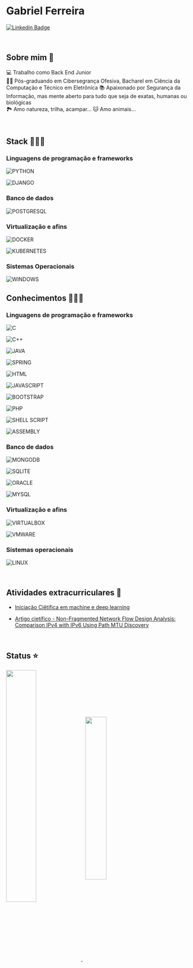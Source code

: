 <!-- https://simpleicons.org/ -->
<!-- https://shields.io/ -->
<!-- https://emojiterra.com/pt/programador/ -->
# Gabriel Ferreira 

[![Linkedin Badge](https://img.shields.io/badge/LinkedIn-0A66C2?logo=linkedin&logoColor=white&style=for-the-badge)](https://www.linkedin.com/in/gs-6802b5208/) &nbsp;

<br>

## Sobre mim 🎯

💻 Trabalho como Back End Junior<br>
🧑‍💻 Pós-graduando em Cibersegrança Ofesiva, Bacharel em Ciência da Computação e Técnico em Eletrônica
📚 Apaixonado por Segurança da Informação, mas mente aberto para tudo que seja de exatas, humanas ou biológicas<br>
🏞️ Amo natureza, trilha, acampar...
🐱 Amo animais...<br>

<br>

## Stack 👩🏻‍💻

### Linguagens de programação e frameworks

![PYTHON](https://img.shields.io/badge/React-20232A?style=for-the-badge&logo=react&logoColor=61DAFB) &nbsp;

![DJANGO](https://img.shields.io/badge/JavaScript-323330?style=for-the-badge&logo=javascript&logoColor=F7DF1E) &nbsp;

### Banco de dados

![POSTGRESQL](https://img.shields.io/badge/PostgreSQL-316192?logo=postgresql&logoColor=white&style=for-the-badge) &nbsp;
<br>

### Virtualização e afins

![DOCKER](https://img.shields.io/badge/Docker-2496ED?logo=docker&logoColor=white&style=for-the-badge) &nbsp;

![KUBERNETES](https://img.shields.io/badge/kubernetes-326CE5?style=for-the-badge&logo=kubernetes&logoColor=white) &nbsp;

### Sistemas Operacionais

![WINDOWS](https://img.shields.io/badge/Windows-017AD7?logo=windows&logoColor=white&style=for-the-badge) &nbsp;

## Conhecimentos 👩🏻‍💻

### Linguagens de programação e frameworks

![C](https://img.shields.io/badge/C-00599C?logo=c&logoColor=white&style=for-the-badge) &nbsp;

![C++](https://img.shields.io/badge/C%2B%2B-00599C?logo=c%2B%2B&logoColor=white&style=for-the-badge) &nbsp;

![JAVA](https://img.shields.io/badge/Java-ED8B00?logo=java&logoColor=white&style=for-the-badge) &nbsp;

![SPRING](https://img.shields.io/badge/spring-6DB33F?logo=spring&logoColor=white&style=for-the-badge) &nbsp;

![HTML](https://img.shields.io/badge/HTML-239120?logo=html5&logoColor=white&style=for-the-badge) &nbsp;

![JAVASCRIPT](https://img.shields.io/badge/JavaScript-F7DF1E?logo=javascript&logoColor=black&style=for-the-badge) &nbsp;

![BOOTSTRAP](https://img.shields.io/badge/Bootstrap-563D7C?logo=bootstrap&logoColor=white&style=for-the-badge) &nbsp;

![PHP](https://img.shields.io/badge/PHP-777BB4?logo=php&logoColor=white&style=for-the-badge) &nbsp;

![SHELL SCRIPT](https://img.shields.io/badge/Shell_Script-121011?logo=gnu-bash&logoColor=white&style=for-the-badge) &nbsp;

![ASSEMBLY](https://img.shields.io/badge/assemblyscript-007AAC?logo=assemblyscript&logoColor=white&style=for-the-badge) &nbsp;

### Banco de dados

![MONGODB](https://img.shields.io/badge/MongoDB-4EA94B?logo=mongodb&logoColor=white&style=for-the-badge) &nbsp;

![SQLITE](https://img.shields.io/badge/SQLite-07405E?logo=sqlite&logoColor=white&style=for-the-badge) &nbsp;

![ORACLE](https://img.shields.io/badge/-Oracle%20Database-F80000?logo=oracle&logoColor=white&style=for-the-badge) &nbsp;

![MYSQL](https://img.shields.io/badge/MySQL-20232A?logo=mysql&logoColor=white&style=for-the-badge) &nbsp;

### Virtualização e afins

![VIRTUALBOX](https://img.shields.io/badge/VirtualBox-183A61?logo=virtualbox&logoColor=white&style=for-the-badge) &nbsp;

![VMWARE](https://img.shields.io/badge/-VMWare-607078?logo=vmware&logoColor=white&style=for-the-badge) &nbsp;

### Sistemas operacionais

![LINUX](https://img.shields.io/badge/Linux-E34F26?logo=linux&logoColor=black&style=for-the-badge) &nbsp;

<br>

## Atividades extracurriculares 📕

- [Iniciação Ciêtífica em machine e deep learning](https://bv.fapesp.br/pt/pesquisador/704513/gabriel-vieira-ferreira/)

- [Artigo cietífico - Non-Fragmented Network Flow Design Analysis: Comparison IPv4 with IPv6 Using Path MTU Discovery](https://www.mdpi.com/2073-431X/9/2/54) 


<br>

## Status ⭐
<a href="https://github.com/GabesSeven/github-readme-stats">
  <img align="center" width='40%' src="https://github-readme-stats.vercel.app/api?username=GabesSeven&show_icons=true&theme=onedark" />
</a> &nbsp; 

<a href="https://github.com/GabesSeven/github-readme-stats">
  <img align="center" width='33.5%'  src="https://github-readme-stats.vercel.app/api/top-langs/?username=GabesSeven&layout=compact&theme=onedark"/>  
</a>
